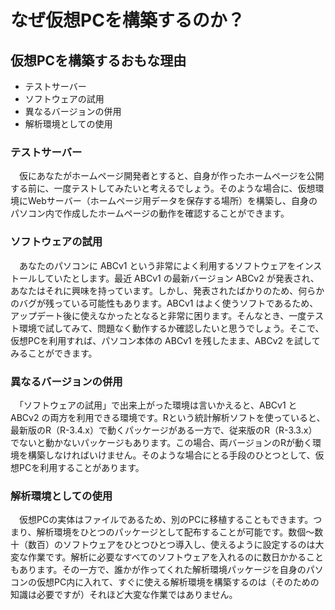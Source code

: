 # なぜ仮想PCを構築するのか？

## 仮想PCを構築するおもな理由
- テストサーバー
- ソフトウェアの試用
- 異なるバージョンの併用
- 解析環境としての使用

### テストサーバー
　仮にあなたがホームページ開発者とすると、自身が作ったホームページを公開する前に、一度テストしてみたいと考えるでしょう。そのような場合に、仮想環境にWebサーバー（ホームページ用データを保存する場所）を構築し、自身のパソコン内で作成したホームページの動作を確認することができます。

### ソフトウェアの試用
　あなたのパソコンに ABCv1 という非常によく利用するソフトウェアをインストールしていたとします。最近 ABCv1 の最新バージョン ABCv2 が発表され、あなたはそれに興味を持っています。しかし、発表されたばかりのため、何らかのバグが残っている可能性もあります。ABCv1 はよく使うソフトであるため、アップデート後に使えなかったとなると非常に困ります。そんなとき、一度テスト環境で試してみて、問題なく動作するか確認したいと思うでしょう。そこで、仮想PCを利用すれば、パソコン本体の ABCv1 を残したまま、ABCv2 を試してみることができます。

### 異なるバージョンの併用
　「ソフトウェアの試用」で出来上がった環境は言いかえると、ABCv1 と ABCv2 の両方を利用できる環境です。Rという統計解析ソフトを使っていると、最新版のR（R-3.4.x）で動くパッケージがある一方で、従来版のR（R-3.3.x）でないと動かないパッケージもあります。この場合、両バージョンのRが動く環境を構築しなければいけません。そのような場合にとる手段のひとつとして、仮想PCを利用することがあります。  

### 解析環境としての使用
　仮想PCの実体はファイルであるため、別のPCに移植することもできます。つまり、解析環境をひとつのパッケージとして配布することが可能です。数個〜数十（数百）のソフトウェアをひとつひとつ導入し、使えるように設定するのは大変な作業です。解析に必要なすべてのソフトウェアを入れるのに数日かかることもあります。その一方で、誰かが作ってくれた解析環境パッケージを自身のパソコンの仮想PC内に入れて、すぐに使える解析環境を構築するのは（そのための知識は必要ですが）それほど大変な作業ではありません。
